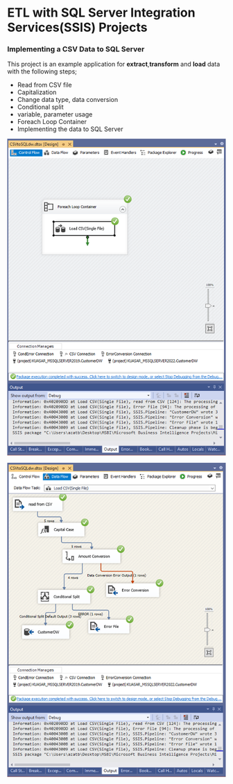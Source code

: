 # ETL with SQL Server Integration Services(SSIS) Projects
### Implementing a CSV Data to SQL Server

This project is an example application for **extract**,**transform** and **load** data with the following steps;

* Read from CSV file
* Capitalization
* Change data type, data conversion
* Conditional split
* variable, parameter usage
* Foreach Loop Container
* Implementing the data to SQL Server

![SSRS](https://github.com/skrbyrm/Microsoft-Business-Intelligence-SSIS/blob/master/LoopFile/Lab-2.1.PNG)

![SSRS](https://github.com/skrbyrm/Microsoft-Business-Intelligence-SSIS/blob/master/LoopFile/Lab-2.PNG)

